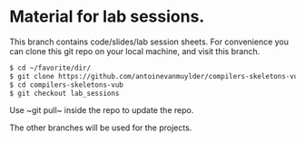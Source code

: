 # Material for lab sessions.

This branch contains code/slides/lab session sheets.
For convenience you can clone this git repo on your local machine, and visit this branch.
```bash
$ cd ~/favorite/dir/
$ git clone https://github.com/antoinevanmuylder/compilers-skeletons-vub/
$ cd compilers-skeletons-vub
$ git checkout lab_sessions
```

Use ~git pull~ inside the repo to update the repo.

The other branches will be used for the projects.

